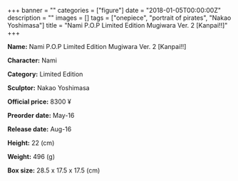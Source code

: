 +++
banner = ""
categories = ["figure"]
date = "2018-01-05T00:00:00Z"
description = ""
images = []
tags = ["onepiece", "portrait of pirates", "Nakao Yoshimasa"]
title = "Nami P.O.P Limited Edition Mugiwara Ver. 2 [Kanpai!!]"
+++

**Name:** Nami P.O.P Limited Edition Mugiwara Ver. 2 [Kanpai!!]

**Character:** Nami

**Category:** Limited Edition 

**Sculptor:** Nakao Yoshimasa

**Official price:** 8300 ¥

**Preorder date:** May-16

**Release date:** Aug-16

**Height:** 22 (cm)

**Weight:** 496 (g)

**Box size:** 28.5 x 17.5 x 17.5 (cm)


